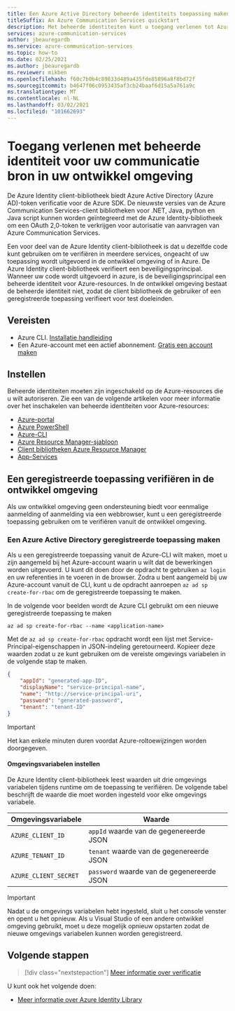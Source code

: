```yaml
---
title: Een Azure Active Directory beheerde identiteits toepassing maken vanuit Azure CLI
titleSuffix: An Azure Communication Services quickstart
description: Met beheerde identiteiten kunt u toegang verlenen tot Azure Communication Services vanuit toepassingen die worden uitgevoerd in azure Vm's, functie-apps en andere resources.
services: azure-communication-services
author: jbeauregardb
ms.service: azure-communication-services
ms.topic: how-to
ms.date: 02/25/2021
ms.author: jbeauregardb
ms.reviewer: mikben
ms.openlocfilehash: f60c7b0b4c89833d489a435fde85896a8f8bd72f
ms.sourcegitcommit: b4647f06c0953435af3cb24baaf6d15a5a761a9c
ms.translationtype: MT
ms.contentlocale: nl-NL
ms.lasthandoff: 03/02/2021
ms.locfileid: "101662693"
---
```

# <a name="authorize-access-with-managed-identity-to-your-communication-resource-in-your-development-environment"></a>Toegang verlenen met beheerde identiteit voor uw communicatie bron in uw ontwikkel omgeving

De Azure Identity client-bibliotheek biedt Azure Active Directory (Azure AD)-token verificatie voor de Azure SDK. De nieuwste versies van de Azure Communication Services-client bibliotheken voor .NET, Java, python en Java script kunnen worden geïntegreerd met de Azure Identity-bibliotheek om een OAuth 2,0-token te verkrijgen voor autorisatie van aanvragen van Azure Communication Services.

Een voor deel van de Azure Identity client-bibliotheek is dat u dezelfde code kunt gebruiken om te verifiëren in meerdere services, ongeacht of uw toepassing wordt uitgevoerd in de ontwikkel omgeving of in Azure. De Azure Identity client-bibliotheek verifieert een beveiligingsprincipal. Wanneer uw code wordt uitgevoerd in azure, is de beveiligingsprincipal een beheerde identiteit voor Azure-resources. In de ontwikkel omgeving bestaat de beheerde identiteit niet, zodat de client bibliotheek de gebruiker of een geregistreerde toepassing verifieert voor test doeleinden.

## <a name="prerequisites"></a>Vereisten

 - Azure CLI. [Installatie handleiding](https://docs.microsoft.com/cli/azure/install-azure-cli)
 - Een Azure-account met een actief abonnement. [Gratis een account maken](https://azure.microsoft.com/free)

## <a name="setting-up"></a>Instellen

Beheerde identiteiten moeten zijn ingeschakeld op de Azure-resources die u wilt autoriseren. Zie een van de volgende artikelen voor meer informatie over het inschakelen van beheerde identiteiten voor Azure-resources:

- [Azure-portal](../../active-directory/managed-identities-azure-resources/qs-configure-portal-windows-vm.md)
- [Azure PowerShell](../../active-directory/managed-identities-azure-resources/qs-configure-powershell-windows-vm.md)
- [Azure-CLI](../../active-directory/managed-identities-azure-resources/qs-configure-cli-windows-vm.md)
- [Azure Resource Manager-sjabloon](../../active-directory/managed-identities-azure-resources/qs-configure-template-windows-vm.md)
- [Client bibliotheken Azure Resource Manager](../../active-directory/managed-identities-azure-resources/qs-configure-sdk-windows-vm.md)
- [App-Services](../../app-service/overview-managed-identity.md)

## <a name="authenticate-a-registered-application-in-the-development-environment"></a>Een geregistreerde toepassing verifiëren in de ontwikkel omgeving

Als uw ontwikkel omgeving geen ondersteuning biedt voor eenmalige aanmelding of aanmelding via een webbrowser, kunt u een geregistreerde toepassing gebruiken om te verifiëren vanuit de ontwikkel omgeving.

### <a name="creating-an-azure-active-directory-registered-application"></a>Een Azure Active Directory geregistreerde toepassing maken

Als u een geregistreerde toepassing vanuit de Azure-CLI wilt maken, moet u zijn aangemeld bij het Azure-account waarin u wilt dat de bewerkingen worden uitgevoerd. U kunt dit doen door de opdracht te gebruiken `az login` en uw referenties in te voeren in de browser. Zodra u bent aangemeld bij uw Azure-account vanuit de CLI, kunt u de opdracht aanroepen `az ad sp create-for-rbac` om de geregistreerde toepassing te maken.

In de volgende voor beelden wordt de Azure CLI gebruikt om een nieuwe geregistreerde toepassing te maken

```azurecli
az ad sp create-for-rbac --name <application-name> 
```

Met de `az ad sp create-for-rbac` opdracht wordt een lijst met Service-Principal-eigenschappen in JSON-indeling geretourneerd. Kopieer deze waarden zodat u ze kunt gebruiken om de vereiste omgevings variabelen in de volgende stap te maken.

```json
{
    "appId": "generated-app-ID",
    "displayName": "service-principal-name",
    "name": "http://service-principal-uri",
    "password": "generated-password",
    "tenant": "tenant-ID"
}
```
> [!IMPORTANT]
> Het kan enkele minuten duren voordat Azure-roltoewijzingen worden doorgegeven.

#### <a name="set-environment-variables"></a>Omgevingsvariabelen instellen

De Azure Identity client-bibliotheek leest waarden uit drie omgevings variabelen tijdens runtime om de toepassing te verifiëren. De volgende tabel beschrijft de waarde die moet worden ingesteld voor elke omgevings variabele.

|Omgevingsvariabele|Waarde
|-|-
|`AZURE_CLIENT_ID`|`appId` waarde van de gegenereerde JSON 
|`AZURE_TENANT_ID`|`tenant` waarde van de gegenereerde JSON
|`AZURE_CLIENT_SECRET`|`password` waarde van de gegenereerde JSON

> [!IMPORTANT]
> Nadat u de omgevings variabelen hebt ingesteld, sluit u het console venster en opent u het opnieuw. Als u Visual Studio of een andere ontwikkel omgeving gebruikt, moet u deze mogelijk opnieuw opstarten zodat de nieuwe omgevings variabelen kunnen worden geregistreerd.


## <a name="next-steps"></a>Volgende stappen

> [!div class="nextstepaction"]
> [Meer informatie over verificatie](../concepts/authentication.md)

U kunt ook het volgende doen:

- [Meer informatie over Azure Identity Library](/dotnet/api/overview/azure/identity-readme)
